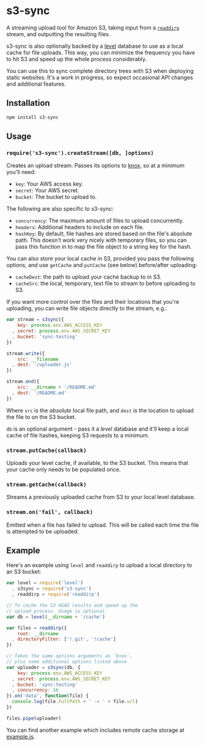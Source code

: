 # s3-sync #

A streaming upload tool for Amazon S3, taking input from a
[`readdirp`](http://npmjs.org/package/readdirp) stream, and outputting the
resulting files.

s3-sync is also optionally backed by a [level](http://github.com/level/level)
database to use as a local cache for file uploads. This way, you can minimize
the frequency you have to hit S3 and speed up the whole process considerably.

You can use this to sync complete directory trees with S3 when deploying static
websites. It's a work in progress, so expect occasional API changes and
additional features.

## Installation ##

``` bash
npm install s3-sync
```

## Usage ##

### `require('s3-sync').createStream([db, ]options)` ###

Creates an upload stream. Passes its options to [knox](http://ghub.io/knox),
so at a minimum you'll need:

* `key`: Your AWS access key.
* `secret`: Your AWS secret.
* `bucket`: The bucket to upload to.

The following are also specific to s3-sync:

* `concurrency`: The maximum amount of files to upload concurrently.
* `headers`: Additional headers to include on each file.
* `hashKey`: By default, file hashes are stored based on the file's absolute
  path. This doesn't work very nicely with temporary files, so you can pass
  this function in to map the file object to a string key for the hash.

You can also store your local cache in S3, provided you pass the following
options, and use `getCache` and `putCache` (see below) before/after uploading:

* `cacheDest`: the path to upload your cache backup to in S3.
* `cacheSrc`: the local, temporary, text file to stream to before uploading to
  S3.

If you want more control over the files and their locations that you're
uploading, you can write file objects directly to the stream, e.g.:

``` javascript
var stream = s3sync({
    key: process.env.AWS_ACCESS_KEY
  , secret: process.env.AWS_SECRET_KEY
  , bucket: 'sync-testing'
})

stream.write({
    src: __filename
  , dest: '/uploader.js'
})

stream.end({
    src: __dirname + '/README.md'
  , dest: '/README.md'
})
```

Where `src` is the *absolute* local file path, and `dest` is the location to
upload the file to on the S3 bucket.

`db` is an optional argument - pass it a *level* database and it'll keep a
local cache of file hashes, keeping S3 requests to a minimum.

### `stream.putCache(callback)` ###

Uploads your level cache, if available, to the S3 bucket. This means that your
cache only needs to be populated once.

### `stream.getCache(callback)` ###

Streams a previously uploaded cache from S3 to your local level database.

### `stream.on('fail', callback)` ###

Emitted when a file has failed to upload. This will be called each time the
file is attempted to be uploaded.

## Example ##

Here's an example using `level` and `readdirp` to upload a local directory to
an S3 bucket:

``` javascript
var level = require('level')
  , s3sync = require('s3-sync')
  , readdirp = require('readdirp')

// To cache the S3 HEAD results and speed up the
// upload process. Usage is optional.
var db = level(__dirname + '/cache')

var files = readdirp({
    root: __dirname
  , directoryFilter: ['!.git', '!cache']
})

// Takes the same options arguments as `knox`,
// plus some additional options listed above
var uploader = s3sync(db, {
    key: process.env.AWS_ACCESS_KEY
  , secret: process.env.AWS_SECRET_KEY
  , bucket: 'sync-testing'
  , concurrency: 16
}).on('data', function(file) {
  console.log(file.fullPath + ' -> ' + file.url)
})

files.pipe(uploader)
```

You can find another example which includes remote cache storage at
[example.js](https://github.com/hughsk/s3-sync/blob/master/example.js).
